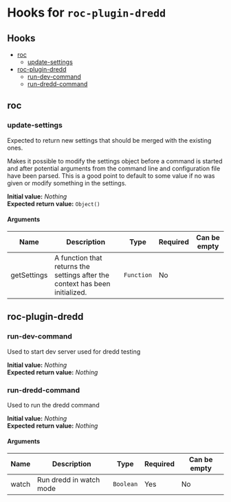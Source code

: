 # Hooks for `roc-plugin-dredd`

## Hooks
* [roc](#roc)
  * [update-settings](#update-settings)
* [roc-plugin-dredd](#roc-plugin-dredd)
  * [run-dev-command](#run-dev-command)
  * [run-dredd-command](#run-dredd-command)

## roc

### update-settings

Expected to return new settings that should be merged with the existing ones.

Makes it possible to modify the settings object before a command is started and after potential arguments from the command line and configuration file have been parsed. This is a good point to default to some value if no was given or modify something in the settings.

__Initial value:__ _Nothing_  
__Expected return value:__ `Object()`

#### Arguments

| Name        | Description                                                                  | Type       | Required | Can be empty |
| ----------- | ---------------------------------------------------------------------------- | ---------- | -------- | ------------ |
| getSettings | A function that returns the settings after the context has been initialized. | `Function` | No       |              |

## roc-plugin-dredd

### run-dev-command

Used to start dev server used for dredd testing

__Initial value:__ _Nothing_  
__Expected return value:__ _Nothing_

### run-dredd-command

Used to run the dredd command

__Initial value:__ _Nothing_  
__Expected return value:__ _Nothing_

#### Arguments

| Name  | Description             | Type      | Required | Can be empty |
| ----- | ----------------------- | --------- | -------- | ------------ |
| watch | Run dredd in watch mode | `Boolean` | Yes      | No           |
